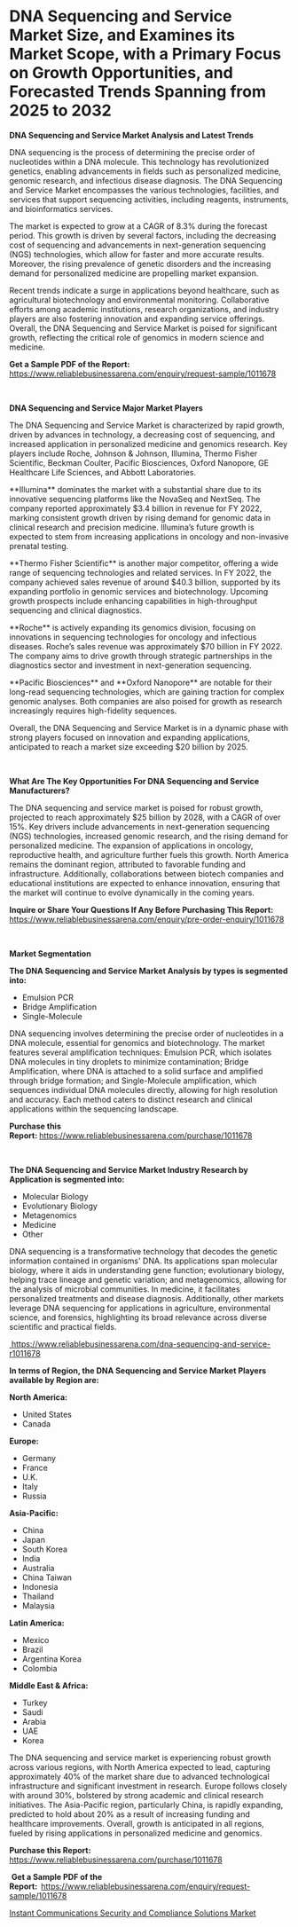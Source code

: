 <p><h1>DNA Sequencing and Service Market Size, and Examines its Market Scope, with a Primary Focus on Growth Opportunities, and Forecasted Trends Spanning from 2025 to 2032</h1></p><p><strong>DNA Sequencing and Service Market Analysis and Latest Trends</strong></p>
<p><p>DNA sequencing is the process of determining the precise order of nucleotides within a DNA molecule. This technology has revolutionized genetics, enabling advancements in fields such as personalized medicine, genomic research, and infectious disease diagnosis. The DNA Sequencing and Service Market encompasses the various technologies, facilities, and services that support sequencing activities, including reagents, instruments, and bioinformatics services.</p><p>The market is expected to grow at a CAGR of 8.3% during the forecast period. This growth is driven by several factors, including the decreasing cost of sequencing and advancements in next-generation sequencing (NGS) technologies, which allow for faster and more accurate results. Moreover, the rising prevalence of genetic disorders and the increasing demand for personalized medicine are propelling market expansion. </p><p>Recent trends indicate a surge in applications beyond healthcare, such as agricultural biotechnology and environmental monitoring. Collaborative efforts among academic institutions, research organizations, and industry players are also fostering innovation and expanding service offerings. Overall, the DNA Sequencing and Service Market is poised for significant growth, reflecting the critical role of genomics in modern science and medicine.</p></p>
<p><strong>Get a Sample PDF of the Report:&nbsp;</strong> <a href="https://www.reliablebusinessarena.com/enquiry/request-sample/1011678?utm_campaign=3181&utm_medium=2&utm_source=Github&utm_content=ia&utm_term=08032025&utm_id=dna-sequencing-and-service">https://www.reliablebusinessarena.com/enquiry/request-sample/1011678</a></p>
<p>&nbsp;</p>
<p><strong>DNA Sequencing and Service Major Market Players</strong></p>
<p><p>The DNA Sequencing and Service Market is characterized by rapid growth, driven by advances in technology, a decreasing cost of sequencing, and increased application in personalized medicine and genomics research. Key players include Roche, Johnson & Johnson, Illumina, Thermo Fisher Scientific, Beckman Coulter, Pacific Biosciences, Oxford Nanopore, GE Healthcare Life Sciences, and Abbott Laboratories.</p><p>**Illumina** dominates the market with a substantial share due to its innovative sequencing platforms like the NovaSeq and NextSeq. The company reported approximately $3.4 billion in revenue for FY 2022, marking consistent growth driven by rising demand for genomic data in clinical research and precision medicine. Illumina’s future growth is expected to stem from increasing applications in oncology and non-invasive prenatal testing.</p><p>**Thermo Fisher Scientific** is another major competitor, offering a wide range of sequencing technologies and related services. In FY 2022, the company achieved sales revenue of around $40.3 billion, supported by its expanding portfolio in genomic services and biotechnology. Upcoming growth prospects include enhancing capabilities in high-throughput sequencing and clinical diagnostics.</p><p>**Roche** is actively expanding its genomics division, focusing on innovations in sequencing technologies for oncology and infectious diseases. Roche’s sales revenue was approximately $70 billion in FY 2022. The company aims to drive growth through strategic partnerships in the diagnostics sector and investment in next-generation sequencing.</p><p>**Pacific Biosciences** and **Oxford Nanopore** are notable for their long-read sequencing technologies, which are gaining traction for complex genomic analyses. Both companies are also poised for growth as research increasingly requires high-fidelity sequences.</p><p>Overall, the DNA Sequencing and Service Market is in a dynamic phase with strong players focused on innovation and expanding applications, anticipated to reach a market size exceeding $20 billion by 2025.</p></p>
<p>&nbsp;</p>
<p><strong>What Are The Key Opportunities For DNA Sequencing and Service Manufacturers?</strong></p>
<p><p>The DNA sequencing and service market is poised for robust growth, projected to reach approximately $25 billion by 2028, with a CAGR of over 15%. Key drivers include advancements in next-generation sequencing (NGS) technologies, increased genomic research, and the rising demand for personalized medicine. The expansion of applications in oncology, reproductive health, and agriculture further fuels this growth. North America remains the dominant region, attributed to favorable funding and infrastructure. Additionally, collaborations between biotech companies and educational institutions are expected to enhance innovation, ensuring that the market will continue to evolve dynamically in the coming years.</p></p>
<p><strong>Inquire or Share Your Questions If Any Before Purchasing This Report:</strong> <a href="https://www.reliablebusinessarena.com/enquiry/pre-order-enquiry/1011678?utm_campaign=3181&utm_medium=2&utm_source=Github&utm_content=ia&utm_term=08032025&utm_id=dna-sequencing-and-service">https://www.reliablebusinessarena.com/enquiry/pre-order-enquiry/1011678</a></p>
<p>&nbsp;</p>
<p><strong>Market Segmentation</strong></p>
<p><strong>The DNA Sequencing and Service Market Analysis by types is segmented into:</strong></p>
<p><ul><li>Emulsion PCR</li><li>Bridge Amplification</li><li>Single-Molecule</li></ul></p>
<p><p>DNA sequencing involves determining the precise order of nucleotides in a DNA molecule, essential for genomics and biotechnology. The market features several amplification techniques: Emulsion PCR, which isolates DNA molecules in tiny droplets to minimize contamination; Bridge Amplification, where DNA is attached to a solid surface and amplified through bridge formation; and Single-Molecule amplification, which sequences individual DNA molecules directly, allowing for high resolution and accuracy. Each method caters to distinct research and clinical applications within the sequencing landscape.</p></p>
<p><strong>Purchase this Report:&nbsp;</strong><a href="https://www.reliablebusinessarena.com/purchase/1011678?utm_campaign=3181&utm_medium=2&utm_source=Github&utm_content=ia&utm_term=08032025&utm_id=dna-sequencing-and-service">https://www.reliablebusinessarena.com/purchase/1011678</a></p>
<p>&nbsp;</p>
<p><strong>The DNA Sequencing and Service Market Industry Research by Application is segmented into:</strong></p>
<p><ul><li>Molecular Biology</li><li>Evolutionary Biology</li><li>Metagenomics</li><li>Medicine</li><li>Other</li></ul></p>
<p><p>DNA sequencing is a transformative technology that decodes the genetic information contained in organisms' DNA. Its applications span molecular biology, where it aids in understanding gene function; evolutionary biology, helping trace lineage and genetic variation; and metagenomics, allowing for the analysis of microbial communities. In medicine, it facilitates personalized treatments and disease diagnosis. Additionally, other markets leverage DNA sequencing for applications in agriculture, environmental science, and forensics, highlighting its broad relevance across diverse scientific and practical fields.</p></p>
<p><a href="https://www.reliablebusinessarena.com/dna-sequencing-and-service-r1011678?utm_campaign=3181&utm_medium=2&utm_source=Github&utm_content=ia&utm_term=08032025&utm_id=dna-sequencing-and-service">&nbsp;https://www.reliablebusinessarena.com/dna-sequencing-and-service-r1011678</a></p>
<p><strong>In terms of Region, the DNA Sequencing and Service Market Players available by Region are:</strong></p>
<p>
    <p> <strong> North America: </strong>
        <ul>
            <li>United States</li>
            <li>Canada</li>
        </ul>
        </p> 
    <p> <strong> Europe: </strong>
        <ul>
            <li>Germany</li>
            <li>France</li>
            <li>U.K.</li>
            <li>Italy</li>
            <li>Russia</li>
        </ul>
        </p> 
    <p> <strong> Asia-Pacific: </strong>
        <ul>
            <li>China</li>
            <li>Japan</li>
            <li>South Korea</li>
            <li>India</li>
            <li>Australia</li>
            <li>China Taiwan</li>
            <li>Indonesia</li>
            <li>Thailand</li>
            <li>Malaysia</li>
        </ul>
        </p> 
    <p> <strong> Latin America: </strong>
        <ul>
            <li>Mexico</li>
            <li>Brazil</li>
            <li>Argentina Korea</li>
            <li>Colombia</li>
        </ul>
        </p> 
    <p> <strong> Middle East & Africa: </strong>
        <ul>
            <li>Turkey</li>
            <li>Saudi</li>
            <li>Arabia</li>
            <li>UAE</li>
            <li>Korea</li>
        </ul>
    </p>
    </p>
<p><p>The DNA sequencing and service market is experiencing robust growth across various regions, with North America expected to lead, capturing approximately 40% of the market share due to advanced technological infrastructure and significant investment in research. Europe follows closely with around 30%, bolstered by strong academic and clinical research initiatives. The Asia-Pacific region, particularly China, is rapidly expanding, predicted to hold about 20% as a result of increasing funding and healthcare improvements. Overall, growth is anticipated in all regions, fueled by rising applications in personalized medicine and genomics.</p></p>
<p><strong>Purchase this Report: </strong><a href="https://www.reliablebusinessarena.com/purchase/1011678?utm_campaign=3181&utm_medium=2&utm_source=Github&utm_content=ia&utm_term=08032025&utm_id=dna-sequencing-and-service">https://www.reliablebusinessarena.com/purchase/1011678</a></p>
<p>&nbsp;<strong>Get a Sample PDF of the Report:&nbsp;&nbsp;</strong><a href="https://www.reliablebusinessarena.com/enquiry/request-sample/1011678?utm_campaign=3181&utm_medium=2&utm_source=Github&utm_content=ia&utm_term=08032025&utm_id=dna-sequencing-and-service">https://www.reliablebusinessarena.com/enquiry/request-sample/1011678</a></p>
<p><strong></strong></p>
<p><p><a href="https://github.com/jolinolooman/Market-Research-Report-List-1/blob/main/instant-communications-security-and-compliance-solutions-market.md?utm_campaign=3181&utm_medium=2&utm_source=Github&utm_content=ia&utm_term=08032025&utm_id=dna-sequencing-and-service">Instant Communications Security and Compliance Solutions Market</a></p></p>